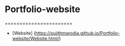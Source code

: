 # Portfolio-website
=======================
- [Website] (https://pujithmarodia.github.io/Portfolio-website/Website.html/)
